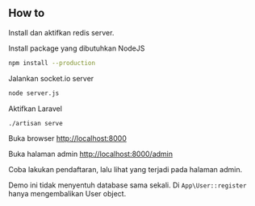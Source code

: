 ## How to

Install dan aktifkan redis server.

Install package yang dibutuhkan NodeJS

```bash
npm install --production
```

Jalankan socket.io server

```bash
node server.js
```

Aktifkan Laravel

```bash
./artisan serve
```

Buka browser [http://localhost:8000](http://localhost:8000)

Buka halaman admin [http://localhost:8000/admin](http://localhost:8000/admin)

Coba lakukan pendaftaran, lalu lihat yang terjadi pada halaman admin.

Demo ini tidak menyentuh database sama sekali. Di `App\User::register` hanya mengembalikan User object.
